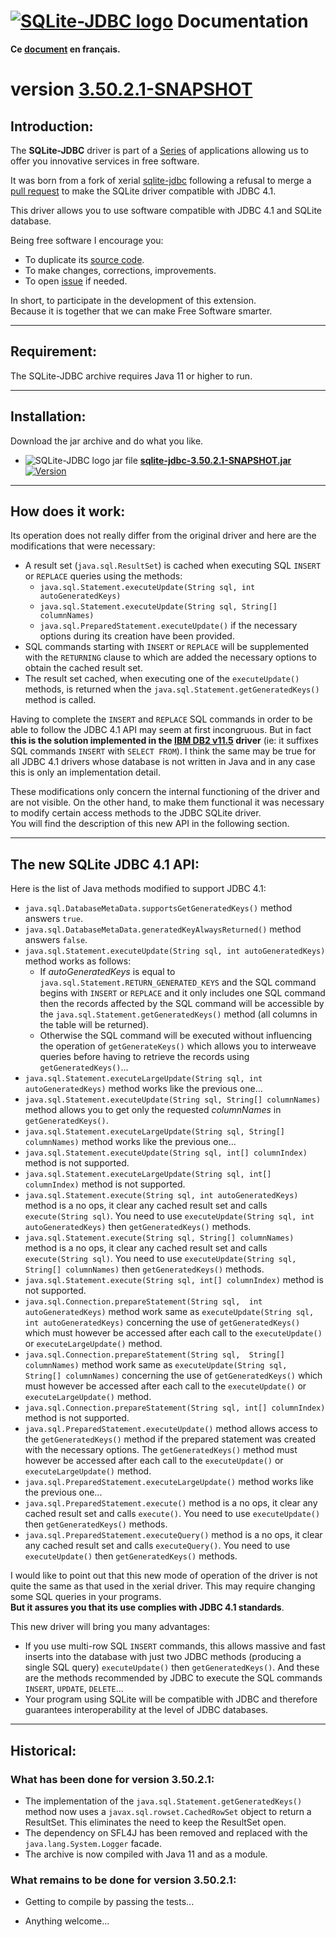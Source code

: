 <!--
╔════════════════════════════════════════════════════════════════════════════════════╗
║                                                                                    ║
║   Copyright (c) 2020 https://prrvchr.github.io                                     ║
║                                                                                    ║
║   Permission is hereby granted, free of charge, to any person obtaining            ║
║   a copy of this software and associated documentation files (the "Software"),     ║
║   to deal in the Software without restriction, including without limitation        ║
║   the rights to use, copy, modify, merge, publish, distribute, sublicense,         ║
║   and/or sell copies of the Software, and to permit persons to whom the Software   ║
║   is furnished to do so, subject to the following conditions:                      ║
║                                                                                    ║
║   The above copyright notice and this permission notice shall be included in       ║
║   all copies or substantial portions of the Software.                              ║
║                                                                                    ║
║   THE SOFTWARE IS PROVIDED "AS IS", WITHOUT WARRANTY OF ANY KIND,                  ║
║   EXPRESS OR IMPLIED, INCLUDING BUT NOT LIMITED TO THE WARRANTIES                  ║
║   OF MERCHANTABILITY, FITNESS FOR A PARTICULAR PURPOSE AND NONINFRINGEMENT.        ║
║   IN NO EVENT SHALL THE AUTHORS OR COPYRIGHT HOLDERS BE LIABLE FOR ANY             ║
║   CLAIM, DAMAGES OR OTHER LIABILITY, WHETHER IN AN ACTION OF CONTRACT,             ║
║   TORT OR OTHERWISE, ARISING FROM, OUT OF OR IN CONNECTION WITH THE SOFTWARE       ║
║   OR THE USE OR OTHER DEALINGS IN THE SOFTWARE.                                    ║
║                                                                                    ║
╚════════════════════════════════════════════════════════════════════════════════════╝
-->
# [![SQLite-JDBC logo][1]][2] Documentation

**Ce [document][3] en français.**

# version [3.50.2.1-SNAPSHOT][4]

## Introduction:

The **SQLite-JDBC** driver is part of a [Series][5] of applications allowing us to offer you innovative services in free software.

It was born from a fork of xerial [sqlite-jdbc][6] following a refusal to merge a [pull request][7] to make the SQLite driver compatible with JDBC 4.1.

This driver allows you to use software compatible with JDBC 4.1 and SQLite database.

Being free software I encourage you:
- To duplicate its [source code][8].
- To make changes, corrections, improvements.
- To open [issue][9] if needed.

In short, to participate in the development of this extension.  
Because it is together that we can make Free Software smarter.

___

## Requirement:

The SQLite-JDBC archive requires Java 11 or higher to run.

___

## Installation:

Download the jar archive and do what you like.

- ![SQLite-JDBC logo][10] jar file **[sqlite-jdbc-3.50.2.1-SNAPSHOT.jar][11]** [![Version][12]][11]

___

## How does it work:

Its operation does not really differ from the original driver and here are the modifications that were necessary:
- A result set (`java.sql.ResultSet`) is cached when executing SQL `INSERT` or `REPLACE` queries using the methods:
     - `java.sql.Statement.executeUpdate(String sql, int autoGeneratedKeys)`
     - `java.sql.Statement.executeUpdate(String sql, String[] columnNames)`
     - `java.sql.PreparedStatement.executeUpdate()` if the necessary options during its creation have been provided.
- SQL commands starting with `INSERT` or `REPLACE` will be supplemented with the `RETURNING` clause to which are added the necessary options to obtain the cached result set.
- The result set cached, when executing one of the `executeUpdate()` methods, is returned when the `java.sql.Statement.getGeneratedKeys()` method is called.

Having to complete the `INSERT` and `REPLACE` SQL commands in order to be able to follow the JDBC 4.1 API may seem at first incongruous. But in fact **this is the solution implemented in the [IBM DB2 v11.5][13] driver** (ie: it suffixes SQL commands `INSERT` with `SELECT FROM`). I think the same may be true for all JDBC 4.1 drivers whose database is not written in Java and in any case this is only an implementation detail.

These modifications only concern the internal functioning of the driver and are not visible. On the other hand, to make them functional it was necessary to modify certain access methods to the JDBC SQLite driver.  
You will find the description of this new API in the following section.

___

## The new SQLite JDBC 4.1 API:

Here is the list of Java methods modified to support JDBC 4.1:

- `java.sql.DatabaseMetaData.supportsGetGeneratedKeys()` method answers `true`.
- `java.sql.DatabaseMetaData.generatedKeyAlwaysReturned()` method answers `false`.
- `java.sql.Statement.executeUpdate(String sql, int autoGeneratedKeys)` method works as follows:
  - If _autoGeneratedKeys_ is equal to `java.sql.Statement.RETURN_GENERATED_KEYS` and the SQL command begins with `INSERT` or `REPLACE` and it only includes one SQL command then the records affected by the SQL command will be accessible by the `java.sql.Statement.getGeneratedKeys()` method (all columns in the table will be returned).
  - Otherwise the SQL command will be executed without influencing the operation of `getGenerateKeys()` which allows you to interweave queries before having to retrieve the records using `getGeneratedKeys()`...
- `java.sql.Statement.executeLargeUpdate(String sql, int autoGeneratedKeys)` method works like the previous one...
- `java.sql.Statement.executeUpdate(String sql, String[] columnNames)` method allows you to get only the requested _columnNames_ in `getGeneratedKeys()`.
- `java.sql.Statement.executeLargeUpdate(String sql, String[] columnNames)` method works like the previous one...
- `java.sql.Statement.executeUpdate(String sql, int[] columnIndex)` method is not supported.
- `java.sql.Statement.executeLargeUpdate(String sql, int[] columnIndex)` method is not supported.
- `java.sql.Statement.execute(String sql, int autoGeneratedKeys)` method is a no ops, it clear any cached result set and calls `execute(String sql)`. You need to use `executeUpdate(String sql, int autoGeneratedKeys)` then `getGeneratedKeys()` methods.
- `java.sql.Statement.execute(String sql, String[] columnNames)` method is a no ops, it clear any cached result set and calls `execute(String sql)`. You need to use `executeUpdate(String sql, String[] columnNames)` then `getGeneratedKeys()` methods.
- `java.sql.Statement.execute(String sql, int[] columnIndex)` method is not supported.
- `java.sql.Connection.prepareStatement(String sql,  int autoGeneratedKeys)` method work same as `executeUpdate(String sql, int autoGeneratedKeys)` concerning the use of `getGeneratedKeys()` which must however be accessed after each call to the `executeUpdate()` or `executeLargeUpdate()` method.
- `java.sql.Connection.prepareStatement(String sql,  String[] columnNames)` method work same as `executeUpdate(String sql, String[] columnNames)` concerning the use of `getGeneratedKeys()` which must however be accessed after each call to the `executeUpdate()` or `executeLargeUpdate()` method.
- `java.sql.Connection.prepareStatement(String sql, int[] columnIndex)` method is not supported.
- `java.sql.PreparedStatement.executeUpdate()` method allows access to the `getGeneratedKeys()` method if the prepared statement was created with the necessary options. The `getGeneratedKeys()` method must however be accessed after each call to the `executeUpdate()` or `executeLargeUpdate()` method.
- `java.sql.PreparedStatement.executeLargeUpdate()` method works like the previous one...
- `java.sql.PreparedStatement.execute()` method is a no ops, it clear any cached result set and calls `execute()`. You need to use `executeUpdate()` then `getGeneratedKeys()` methods.
- `java.sql.PreparedStatement.executeQuery()` method is a no ops, it clear any cached result set and calls `executeQuery()`. You need to use `executeUpdate()` then `getGeneratedKeys()` methods.

I would like to point out that this new mode of operation of the driver is not quite the same as that used in the xerial driver. This may require changing some SQL queries in your programs.  
**But it assures you that its use complies with JDBC 4.1 standards**.

This new driver will bring you many advantages:
- If you use multi-row SQL `INSERT` commands, this allows massive and fast inserts into the database with just two JDBC methods (producing a single SQL query) `executeUpdate()` then `getGeneratedKeys()`. And these are the methods recommended by JDBC to execute the SQL commands `INSERT`, `UPDATE`, `DELETE`...
- Your program using SQLite will be compatible with JDBC and therefore guarantees interoperability at the level of JDBC databases.

___

## Historical:

### What has been done for version 3.50.2.1:

- The implementation of the `java.sql.Statement.getGeneratedKeys()` method now uses a `javax.sql.rowset.CachedRowSet` object to return a ResultSet. This eliminates the need to keep the ResultSet open.
- The dependency on SFL4J has been removed and replaced with the `java.lang.System.Logger` facade.
- The archive is now compiled with Java 11 and as a module.

### What remains to be done for version 3.50.2.1:

- Getting to compile by passing the tests...

- Anything welcome...

[1]: <https://prrvchr.github.io/SQLiteOOo/img/sqlite.svg#collapse>
[2]: <https://prrvchr.github.io/sqlite-jdbc/>
[3]: <https://prrvchr.github.io/sqlite-jdbc/README_fr>
[4]: <https://prrvchr.github.io/sqlite-jdbc#what-has-been-done-for-version-35021>
[5]: <https://prrvchr.github.io/>
[6]: <https://github.com/xerial/sqlite-jdbc>
[7]: <https://github.com/xerial/sqlite-jdbc/pull/1067>
[8]: <https://github.com/prrvchr/sqlite-jdbc/>
[9]: <https://github.com/prrvchr/sqlite-jdbc/issues/new>
[10]: <https://prrvchr.github.io/sqlite-jdbc/img/SQLiteJDBC.svg#middle>
[11]: <https://github.com/prrvchr/sqlite-jdbc/releases/download/3.50.2.1-SNAPSHOT/sqlite-jdbc-3.50.2.1-SNAPSHOT.jar>
[12]: <https://img.shields.io/github/downloads/prrvchr/sqlite-jdbc/latest/total?label=v3.50.2.1-SNAPSHOT#right>
[13]: <https://www.ibm.com/docs/en/db2/11.5?topic=applications-retrieving-auto-generated-keys-insert-statement>
